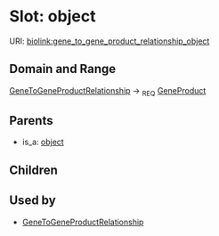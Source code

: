 
# Slot: object




URI: [biolink:gene_to_gene_product_relationship_object](https://w3id.org/biolink/vocab/gene_to_gene_product_relationship_object)

## Domain and Range

[GeneToGeneProductRelationship](GeneToGeneProductRelationship.md) ->  <sub>REQ</sub> [GeneProduct](GeneProduct.md)

## Parents

 *  is_a: [object](sequence_feature_relationship_object.md)

## Children


## Used by

 * [GeneToGeneProductRelationship](GeneToGeneProductRelationship.md)
